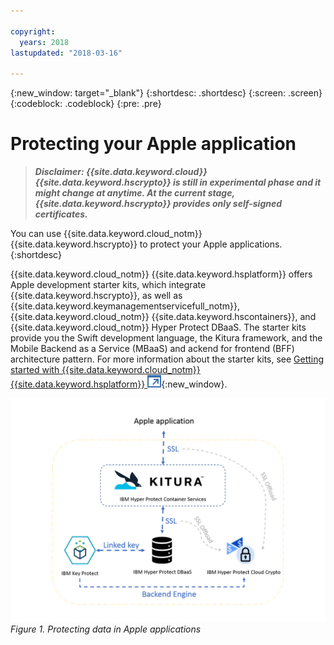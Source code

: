 ```yaml
---

copyright:
  years: 2018
lastupdated: "2018-03-16"

---
```


{:new_window: target="_blank"}
{:shortdesc: .shortdesc}
{:screen: .screen}
{:codeblock: .codeblock}
{:pre: .pre}

# Protecting your Apple application

> _**Disclaimer: {{site.data.keyword.cloud}} {{site.data.keyword.hscrypto}} is still in experimental phase and it might change at anytime. At the current stage, {{site.data.keyword.hscrypto}} provides only self-signed certificates.**_

You can use {{site.data.keyword.cloud_notm}} {{site.data.keyword.hscrypto}} to protect your Apple applications.
{:shortdesc}

{{site.data.keyword.cloud_notm}} {{site.data.keyword.hsplatform}} offers Apple development starter kits, which integrate {{site.data.keyword.hscrypto}}, as well as {{site.data.keyword.keymanagementservicefull_notm}}, {{site.data.keyword.cloud_notm}} {{site.data.keyword.hscontainers}}, and {{site.data.keyword.cloud_notm}} Hyper Protect DBaaS. The starter kits provide you the Swift development language, the Kitura framework, and the Mobile Backend as a Service (MBaaS) and ackend for frontend (BFF) architecture pattern. For more information about the starter kits, see [Getting started with {{site.data.keyword.cloud_notm}} {{site.data.keyword.hsplatform}} ![External link icon](image/external_link.svg "External link icon")](https://console.bluemix.net/docs/services/hypersecure-platform/index.html){:new_window}.


![Data in Apple app](image/ios_dev.png "Data in Apple app")
*Figure 1. Protecting data in Apple applications*
  
